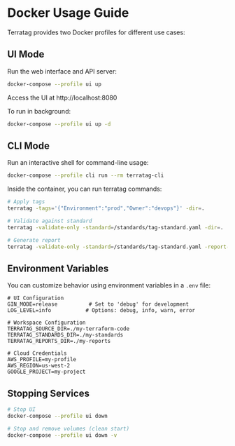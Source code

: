 # Docker Usage Guide

Terratag provides two Docker profiles for different use cases:

## UI Mode
Run the web interface and API server:
```bash
docker-compose --profile ui up
```
Access the UI at http://localhost:8080

To run in background:
```bash
docker-compose --profile ui up -d
```

## CLI Mode
Run an interactive shell for command-line usage:
```bash
docker-compose --profile cli run --rm terratag-cli
```

Inside the container, you can run terratag commands:
```bash
# Apply tags
terratag -tags='{"Environment":"prod","Owner":"devops"}' -dir=.

# Validate against standard
terratag -validate-only -standard=/standards/tag-standard.yaml -dir=.

# Generate report
terratag -validate-only -standard=/standards/tag-standard.yaml -report-format=json -report-output=/reports/compliance.json -dir=.
```

## Environment Variables
You can customize behavior using environment variables in a `.env` file:

```env
# UI Configuration
GIN_MODE=release          # Set to 'debug' for development
LOG_LEVEL=info           # Options: debug, info, warn, error

# Workspace Configuration
TERRATAG_SOURCE_DIR=./my-terraform-code
TERRATAG_STANDARDS_DIR=./my-standards
TERRATAG_REPORTS_DIR=./my-reports

# Cloud Credentials
AWS_PROFILE=my-profile
AWS_REGION=us-west-2
GOOGLE_PROJECT=my-project
```

## Stopping Services
```bash
# Stop UI
docker-compose --profile ui down

# Stop and remove volumes (clean start)
docker-compose --profile ui down -v
```